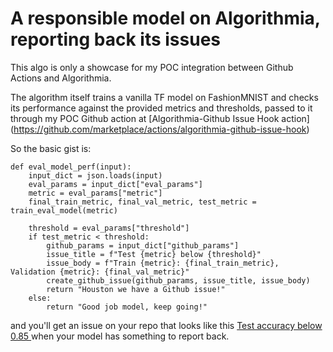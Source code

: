# A responsible model on Algorithmia, reporting back its issues

This algo is only a showcase for my POC integration between Github Actions and Algorithmia. 

The algorithm itself trains a vanilla TF model on FashionMNIST and checks its performance against the provided metrics and thresholds, passed to it through my POC Github action at [Algorithmia-Github Issue Hook action] (https://github.com/marketplace/actions/algorithmia-github-issue-hook)

So the basic gist is: 
```
def eval_model_perf(input):
    input_dict = json.loads(input)
    eval_params = input_dict["eval_params"]
    metric = eval_params["metric"]
    final_train_metric, final_val_metric, test_metric = train_eval_model(metric)

    threshold = eval_params["threshold"]
    if test_metric < threshold:
        github_params = input_dict["github_params"]
        issue_title = f"Test {metric} below {threshold}"
        issue_body = f"Train {metric}: {final_train_metric}, Validation {metric}: {final_val_metric}"
        create_github_issue(github_params, issue_title, issue_body)
        return "Houston we have a Github issue!"
    else:
        return "Good job model, keep going!"
```

and you'll get an issue on your repo that looks like this [Test accuracy below 0.85 ](https://github.com/aslisabanci/algorithmia_perf_track/issues/10) when your model has something to report back.
